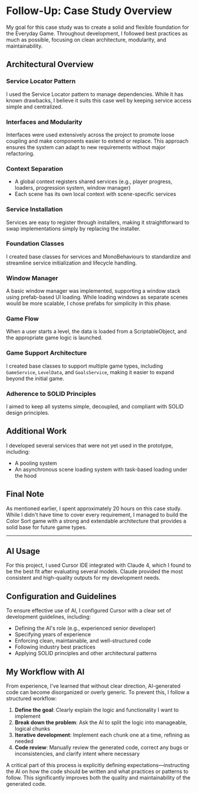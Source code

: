 # Follow-Up: Case Study Overview

My goal for this case study was to create a solid and flexible foundation for the Everyday Game. Throughout development, I followed best practices as much as possible, focusing on clean architecture, modularity, and maintainability.

## Architectural Overview

### Service Locator Pattern
I used the Service Locator pattern to manage dependencies. While it has known drawbacks, I believe it suits this case well by keeping service access simple and centralized.

### Interfaces and Modularity
Interfaces were used extensively across the project to promote loose coupling and make components easier to extend or replace. This approach ensures the system can adapt to new requirements without major refactoring.

### Context Separation
- A global context registers shared services (e.g., player progress, loaders, progression system, window manager)
- Each scene has its own local context with scene-specific services

### Service Installation
Services are easy to register through installers, making it straightforward to swap implementations simply by replacing the installer.

### Foundation Classes
I created base classes for services and MonoBehaviours to standardize and streamline service initialization and lifecycle handling.

### Window Manager
A basic window manager was implemented, supporting a window stack using prefab-based UI loading. While loading windows as separate scenes would be more scalable, I chose prefabs for simplicity in this phase.

### Game Flow
When a user starts a level, the data is loaded from a ScriptableObject, and the appropriate game logic is launched.

### Game Support Architecture
I created base classes to support multiple game types, including `GameService`, `LevelData`, and `GoalsService`, making it easier to expand beyond the initial game.

### Adherence to SOLID Principles
I aimed to keep all systems simple, decoupled, and compliant with SOLID design principles.

## Additional Work

I developed several services that were not yet used in the prototype, including:
- A pooling system
- An asynchronous scene loading system with task-based loading under the hood

## Final Note

As mentioned earlier, I spent approximately 20 hours on this case study. While I didn't have time to cover every requirement, I managed to build the Color Sort game with a strong and extendable architecture that provides a solid base for future game types.

---

## AI Usage

For this project, I used Cursor IDE integrated with Claude 4, which I found to be the best fit after evaluating several models. Claude provided the most consistent and high-quality outputs for my development needs.

## Configuration and Guidelines

To ensure effective use of AI, I configured Cursor with a clear set of development guidelines, including:

- Defining the AI's role (e.g., experienced senior developer)
- Specifying years of experience
- Enforcing clean, maintainable, and well-structured code
- Following industry best practices
- Applying SOLID principles and other architectural patterns

## My Workflow with AI

From experience, I've learned that without clear direction, AI-generated code can become disorganized or overly generic. To prevent this, I follow a structured workflow:

1. **Define the goal**: Clearly explain the logic and functionality I want to implement
2. **Break down the problem**: Ask the AI to split the logic into manageable, logical chunks
3. **Iterative development**: Implement each chunk one at a time, refining as needed
4. **Code review**: Manually review the generated code, correct any bugs or inconsistencies, and clarify intent where necessary

A critical part of this process is explicitly defining expectations—instructing the AI on how the code should be written and what practices or patterns to follow. This significantly improves both the quality and maintainability of the generated code.